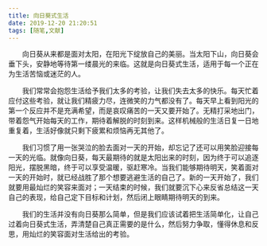 ```yaml
---
title: 向日葵式生活
date: 2019-12-20 21:20:51
tags: [随笔,文献]
---
```

向日葵从来都是面对太阳，在阳光下绽放自己的美丽。当太阳下山，向日葵会垂下头，安静地等待第一缕晨光的来临。这就是向日葵式生活，适用于每一个正在为生活苦恼或迷茫的人。
<!--more-->
<style>p {text-indent:2em;}</style>
我们常常会抱怨生活给予我们太多的考验，让我们失去太多的快乐。每天忙着应付这些考验，就让我们精疲力尽，连微笑的力气都没有了。每天早上看到阳光的第一个反应并不是充满希望，而是哀叹痛苦的一天又要开始了。无精打采地出门，带着怨气开始每天的工作，期待着解脱的时刻到来。这样机械般的生活日复一日地重复着，生活好像就只剩下疲累和烦恼再无其他了。

我们习惯了用一张哭泣的脸去面对一天的开始，却忘记了还可以用笑脸迎接每一天的光临。就像向日葵，每天最期待的就是太阳出来的时刻，因为终于可以追逐阳光，摆脱黑暗，终于可以享受温暖，驱赶寒冷。当我们能够期待明天，笑着面对一天的开始时，就已经战胜了那个想要逃避生活的自己了。新的一天开始了，我们就要用最灿烂的笑容来面对；一天结束的时候，我们就要沉下心来反省总结这一天自己的表现，给自己定下目标和计划，然后闭上眼睛期待明天的到来。

我们的生活并没有向日葵那么简单，但是我们应该试着把生活简单化，让自己过着向日葵式生活，弄清楚自己真正需要的是什么，然后努力争取，懂得休息和反思，用灿烂的笑容面对生活给出的考验。